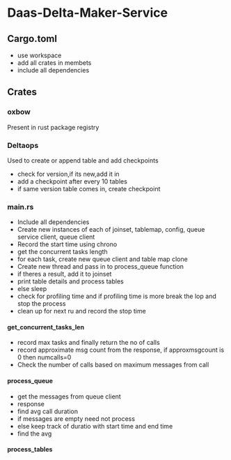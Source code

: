 # Daas-Delta-Maker-Service

## Cargo.toml
- use workspace
- add all crates in membets
- include all dependencies
  
## Crates

### oxbow
Present in rust package registry

### Deltaops
Used to create or append table and add checkpoints

- check for version,if its new,add it in
- add a checkpoint after every 10 tables
- if same version table comes in, create checkpoint

### main.rs
- Include all dependencies
- Create new instances of each of joinset, tablemap, config, queue service client, queue client
- Record the start time using chrono
- get the concurrent tasks length
- for each task, create new queue client and table map clone
- Create new thread and pass in to process_queue function
- if theres a result, add it to joinset
- print table details and process tables
- else sleep
- check for profiling time and if profiling time is more break the lop and stop the process
- clean up for next ru and record the stop time

#### get_concurrent_tasks_len
- record max tasks and finally return the no of calls
- record approximate msg count from the response, if approxmsgcount is 0 then numcalls=0
- Check the number of calls based on maximum messages from call

#### process_queue
- get the messages from queue client
- response
- find avg call duration
- if messages are empty need not process
- else keep track of duratio with start time and end time
- find the avg

#### process_tables

